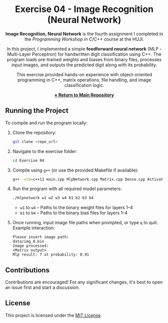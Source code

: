 <div align="center">

# Exercise 04 - Image Recognition (Neural Network)



**Image Recognition, Neural Network** is the fourth assignment I completed in the *Programming Workshop in C/C++* course at the HUJI.

In this project, I implemented a simple **feedforward neural network** (MLP - Multi-Layer Perceptron) for handwritten digit classification using C++. The program loads pre-trained weights and biases from binary files, processes input images, and outputs the predicted digit along with its probability.

This exercise provided hands-on experience with object-oriented programming in C++, matrix operations, file handling, and image classification logic.

[**« Return to Main Repository**](https://github.com/ShayMorad/Programming-Workshop-in-C-CPP)
</div>


## Running the Project

To compile and run the program locally:

1. Clone the repository:  
   ```bash
   git clone <repo_url>
   ```

2. Navigate to the exercise folder:  
   ```bash
   cd Exercise 04
   ```

3. Compile using `g++` (or use the provided Makefile if available):  
   ```bash
   g++ -std=c++11 main.cpp MlpNetwork.cpp Matrix.cpp Dense.cpp Activation.cpp -o mlpnetwork
   ```

4. Run the program with all required model parameters:  
   ```bash
   ./mlpnetwork w1 w2 w3 w4 b1 b2 b3 b4
   ```

   - `w1` to `w4` – Paths to the binary weight files for layers 1–4  
   - `b1` to `b4` – Paths to the binary bias files for layers 1–4  

5. Once running, input image file paths when prompted, or type `q` to quit.  
   Example interaction:
   ```
   Please insert image path:
   data/img_0.bin
   Image processed:
   <Matrix output>
   Mlp result: 7 at probability: 0.91
   ```



## Contributions

Contributions are encouraged! For any significant changes, it's best to open an issue first and start a discussion.



## License

This project is licensed under the [MIT License](https://choosealicense.com/licenses/mit/).

